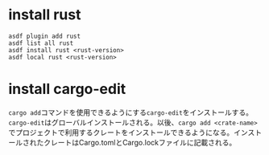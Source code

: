 # install rust

```
asdf plugin add rust
asdf list all rust
asdf install rust <rust-version>
asdf local rust <rust-version>
```

# install cargo-edit

`cargo add`コマンドを使用できるようにする`cargo-edit`をインストールする。
`cargo-edit`はグローバルインストールされる。以後、`cargo add <crate-name>`でプロジェクトで利用するクレートをインストールできるようになる。インストールされたクレートはCargo.tomlとCargo.lockファイルに記載される。